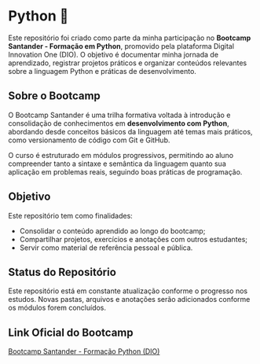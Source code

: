 # Python 🐍

Este repositório foi criado como parte da minha participação no **Bootcamp Santander - Formação em Python**, promovido pela plataforma Digital Innovation One (DIO). O objetivo é documentar minha jornada de aprendizado, registrar projetos práticos e organizar conteúdos relevantes sobre a linguagem Python e práticas de desenvolvimento.

## Sobre o Bootcamp

O Bootcamp Santander é uma trilha formativa voltada à introdução e consolidação de conhecimentos em **desenvolvimento com Python**, abordando desde conceitos básicos da linguagem até temas mais práticos, como versionamento de código com Git e GitHub.

O curso é estruturado em módulos progressivos, permitindo ao aluno compreender tanto a sintaxe e semântica da linguagem quanto sua aplicação em problemas reais, seguindo boas práticas de programação.

## Objetivo

Este repositório tem como finalidades:

- Consolidar o conteúdo aprendido ao longo do bootcamp;
- Compartilhar projetos, exercícios e anotações com outros estudantes;
- Servir como material de referência pessoal e pública.

## Status do Repositório

Este repositório está em constante atualização conforme o progresso nos estudos. Novas pastas, arquivos e anotações serão adicionados conforme os módulos forem concluídos.

## Link Oficial do Bootcamp
[Bootcamp Santander - Formação Python (DIO)](https://web.dio.me)
